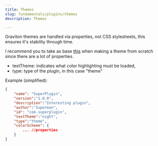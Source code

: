 ```yaml
---
title: Themes
slug: fundamentals/plugins/themes
description: Themes

---
```


Graviton themes are handled via properties, not CSS stylesheets, this ensures it's stability through time.

I recommend you to take as base [this](https://github.com/Graviton-Code-Editor/sample-theme) when making a theme from scratch since there are a lot of properties. 

* textTheme: indicates what color highlighting must be loaded,
* type: type of the plugin, in this case "theme"

Example (simplified):

```json
{
	"name": "SuperPlugin",
	"version":"1.0.0",
	"description":"Interesting plugin",
	"author":"Superman",
	"id": "com.superplugin",
	"textTheme":"night",
	"type":"theme",
	"colorScheme": {
		... //properties
	}
}
```
